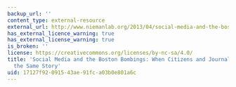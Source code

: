 ```yaml
---
backup_url: ''
content_type: external-resource
external_url: http://www.niemanlab.org/2013/04/social-media-and-the-boston-bombings-when-citizens-and-journalists-cover-the-same-story/
has_external_licence_warning: true
has_external_license_warning: true
is_broken: ''
license: https://creativecommons.org/licenses/by-nc-sa/4.0/
title: 'Social Media and the Boston Bombings: When Citizens and Journalists Cover
  the Same Story'
uid: 17127f92-0915-43ae-91fc-a03b0e801a6c
---
```

